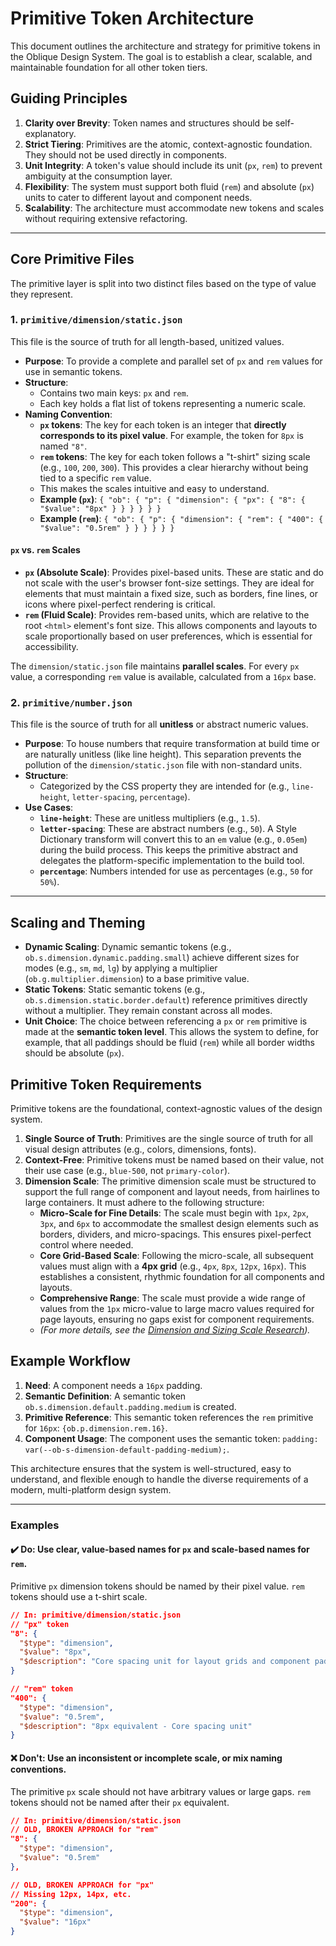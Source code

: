 # Primitive Token Architecture

This document outlines the architecture and strategy for primitive tokens in the Oblique Design System. The goal is to establish a clear, scalable, and maintainable foundation for all other token tiers.

## Guiding Principles

1.  **Clarity over Brevity**: Token names and structures should be self-explanatory.
2.  **Strict Tiering**: Primitives are the atomic, context-agnostic foundation. They should not be used directly in components.
3.  **Unit Integrity**: A token's value should include its unit (`px`, `rem`) to prevent ambiguity at the consumption layer.
4.  **Flexibility**: The system must support both fluid (`rem`) and absolute (`px`) units to cater to different layout and component needs.
5.  **Scalability**: The architecture must accommodate new tokens and scales without requiring extensive refactoring.

---

## Core Primitive Files

The primitive layer is split into two distinct files based on the type of value they represent.

### 1. `primitive/dimension/static.json`

This file is the source of truth for all length-based, unitized values.

-   **Purpose**: To provide a complete and parallel set of `px` and `rem` values for use in semantic tokens.
-   **Structure**:
    -   Contains two main keys: `px` and `rem`.
    -   Each key holds a flat list of tokens representing a numeric scale.
-   **Naming Convention**:
    -   **`px` tokens**: The key for each token is an integer that **directly corresponds to its pixel value**. For example, the token for `8px` is named `"8"`.
    -   **`rem` tokens**: The key for each token follows a "t-shirt" sizing scale (e.g., `100`, `200`, `300`). This provides a clear hierarchy without being tied to a specific `rem` value.
    -   This makes the scales intuitive and easy to understand.
    -   **Example (`px`)**: `{ "ob": { "p": { "dimension": { "px": { "8": { "$value": "8px" } } } } } }`
    -   **Example (`rem`)**: `{ "ob": { "p": { "dimension": { "rem": { "400": { "$value": "0.5rem" } } } } } }`

#### `px` vs. `rem` Scales

-   **`px` (Absolute Scale)**: Provides pixel-based units. These are static and do not scale with the user's browser font-size settings. They are ideal for elements that must maintain a fixed size, such as borders, fine lines, or icons where pixel-perfect rendering is critical.
-   **`rem` (Fluid Scale)**: Provides rem-based units, which are relative to the root `<html>` element's font size. This allows components and layouts to scale proportionally based on user preferences, which is essential for accessibility.

The `dimension/static.json` file maintains **parallel scales**. For every `px` value, a corresponding `rem` value is available, calculated from a `16px` base.

### 2. `primitive/number.json`

This file is the source of truth for all **unitless** or abstract numeric values.

-   **Purpose**: To house numbers that require transformation at build time or are naturally unitless (like line height). This separation prevents the pollution of the `dimension/static.json` file with non-standard units.
-   **Structure**:
    -   Categorized by the CSS property they are intended for (e.g., `line-height`, `letter-spacing`, `percentage`).
-   **Use Cases**:
    -   **`line-height`**: These are unitless multipliers (e.g., `1.5`).
    -   **`letter-spacing`**: These are abstract numbers (e.g., `50`). A Style Dictionary transform will convert this to an `em` value (e.g., `0.05em`) during the build process. This keeps the primitive abstract and delegates the platform-specific implementation to the build tool.
    -   **`percentage`**: Numbers intended for use as percentages (e.g., `50` for `50%`).

---

## Scaling and Theming

-   **Dynamic Scaling**: Dynamic semantic tokens (e.g., `ob.s.dimension.dynamic.padding.small`) achieve different sizes for modes (e.g., `sm`, `md`, `lg`) by applying a multiplier (`ob.g.multiplier.dimension`) to a base primitive value.
-   **Static Tokens**: Static semantic tokens (e.g., `ob.s.dimension.static.border.default`) reference primitives directly without a multiplier. They remain constant across all modes.
-   **Unit Choice**: The choice between referencing a `px` or `rem` primitive is made at the **semantic token level**. This allows the system to define, for example, that all paddings should be fluid (`rem`) while all border widths should be absolute (`px`).

## Primitive Token Requirements

Primitive tokens are the foundational, context-agnostic values of the design system.

1.  **Single Source of Truth**: Primitives are the single source of truth for all visual design attributes (e.g., colors, dimensions, fonts).
2.  **Context-Free**: Primitive tokens must be named based on their value, not their use case (e.g., `blue-500`, not `primary-color`).
3.  **Dimension Scale**: The primitive dimension scale must be structured to support the full range of component and layout needs, from hairlines to large containers. It must adhere to the following structure:
    *   **Micro-Scale for Fine Details**: The scale must begin with `1px`, `2px`, `3px`, and `6px` to accommodate the smallest design elements such as borders, dividers, and micro-spacings. This ensures pixel-perfect control where needed.
    *   **Core Grid-Based Scale**: Following the micro-scale, all subsequent values must align with a **4px grid** (e.g., `4px`, `8px`, `12px`, `16px`). This establishes a consistent, rhythmic foundation for all components and layouts.
    *   **Comprehensive Range**: The scale must provide a wide range of values from the `1px` micro-value to large macro values required for page layouts, ensuring no gaps exist for component requirements.
    *   *(For more details, see the [Dimension and Sizing Scale Research](research.md)).*

## Example Workflow

1.  **Need**: A component needs a `16px` padding.
2.  **Semantic Definition**: A semantic token `ob.s.dimension.default.padding.medium` is created.
3.  **Primitive Reference**: This semantic token references the `rem` primitive for `16px`: `{ob.p.dimension.rem.16}`.
4.  **Component Usage**: The component uses the semantic token: `padding: var(--ob-s-dimension-default-padding-medium);`.

This architecture ensures that the system is well-structured, easy to understand, and flexible enough to handle the diverse requirements of a modern, multi-platform design system.

---

### Examples

#### ✔️ Do: Use clear, value-based names for `px` and scale-based names for `rem`.

Primitive `px` dimension tokens should be named by their pixel value. `rem` tokens should use a t-shirt scale.

```json
// In: primitive/dimension/static.json
// "px" token
"8": {
  "$type": "dimension",
  "$value": "8px",
  "$description": "Core spacing unit for layout grids and component padding"
}

// "rem" token
"400": {
  "$type": "dimension",
  "$value": "0.5rem",
  "$description": "8px equivalent - Core spacing unit"
}
```

#### ❌ Don't: Use an inconsistent or incomplete scale, or mix naming conventions.

The primitive `px` scale should not have arbitrary values or large gaps. `rem` tokens should not be named after their `px` equivalent.

```json
// In: primitive/dimension/static.json
// OLD, BROKEN APPROACH for "rem"
"8": {
  "$type": "dimension",
  "$value": "0.5rem"
},

// OLD, BROKEN APPROACH for "px"
// Missing 12px, 14px, etc.
"200": {
  "$type": "dimension",
  "$value": "16px"
}
```
